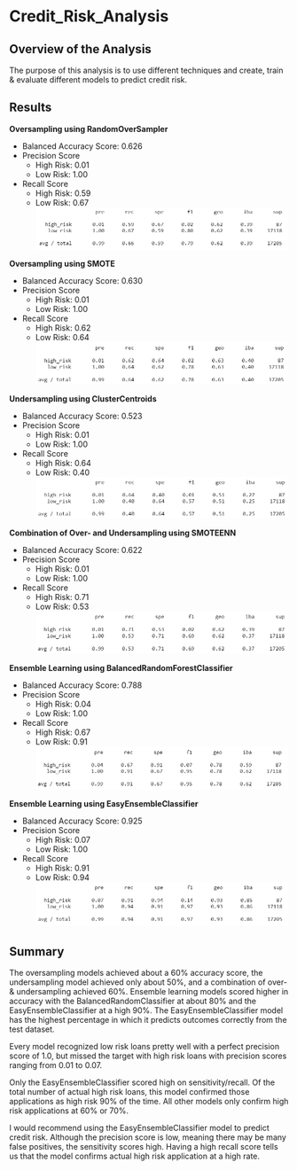 # Credit_Risk_Analysis

## Overview of the Analysis
The purpose of this analysis is to use different techniques and create, train & evaluate different models to predict credit risk.

## Results
**Oversampling using RandomOverSampler**
- Balanced Accuracy Score: 0.626
- Precision Score
    - High Risk: 0.01
    - Low Risk: 1.00
- Recall Score
    - High Risk: 0.59
    - Low Risk: 0.67\
![alt text](https://github.com/ABonuan/Credit_Risk_Analysis/blob/main/Resources/Random_Oversampling_rep.png?raw=True)

**Oversampling using SMOTE**
- Balanced Accuracy Score: 0.630
- Precision Score
    - High Risk: 0.01
    - Low Risk: 1.00
- Recall Score
    - High Risk: 0.62
    - Low Risk: 0.64\
![alt text](https://github.com/ABonuan/Credit_Risk_Analysis/blob/main/Resources/SMOTE_Oversampling_rep.png?raw=True)

**Undersampling using ClusterCentroids**
- Balanced Accuracy Score: 0.523
- Precision Score
    - High Risk: 0.01
    - Low Risk: 1.00
- Recall Score
    - High Risk: 0.64
    - Low Risk: 0.40\
![alt text](https://github.com/ABonuan/Credit_Risk_Analysis/blob/main/Resources/ClusterCentroids_Undersampling_rep.png?raw=True)

**Combination of Over\- and Undersampling using SMOTEENN**
- Balanced Accuracy Score: 0.622
- Precision Score
    - High Risk: 0.01
    - Low Risk: 1.00
- Recall Score
    - High Risk: 0.71
    - Low Risk: 0.53\
![alt text](https://github.com/ABonuan/Credit_Risk_Analysis/blob/main/Resources/SMOTEEN_Combo_rep.png?raw=True)

**Ensemble Learning using BalancedRandomForestClassifier**
- Balanced Accuracy Score: 0.788
- Precision Score
    - High Risk: 0.04
    - Low Risk: 1.00
- Recall Score
    - High Risk: 0.67
    - Low Risk: 0.91\
![alt text](https://github.com/ABonuan/Credit_Risk_Analysis/blob/main/Resources/Ensemble_BalancedRandomForestClassifier_rep.png?raw=True)

**Ensemble Learning using EasyEnsembleClassifier**
- Balanced Accuracy Score: 0.925
- Precision Score
    - High Risk: 0.07
    - Low Risk: 1.00
- Recall Score
    - High Risk: 0.91
    - Low Risk: 0.94\
![alt text](https://github.com/ABonuan/Credit_Risk_Analysis/blob/main/Resources/Ensemble_EasyEnsembleClassifier_rep.png?raw=True)

## Summary
The oversampling models achieved about a 60% accuracy score, the undersampling model achieved only about 50%, and a combination of over- & undersampling achieved 60%.  Ensemble learning models scored higher in accuracy with the BalancedRandomClassifier at about 80% and the EasyEnsembleClassifier at a high 90%.  The EasyEnsembleClassifier model has the highest percentage in which it predicts outcomes correctly from the test dataset.

Every model recognized low risk loans pretty well with a perfect precision score of 1.0, but missed the target with high risk loans with precision scores ranging from 0.01 to 0.07.

Only the EasyEnsembleClassifier scored high on sensitivity\/recall.  Of the total number of actual high risk loans, this model confirmed those applications as high risk 90% of the time.  All other models only confirm high risk applications at 60% or 70%.

I would recommend using the EasyEnsembleClassifier model to predict credit risk.  Although the precision score is low, meaning there may be many false positives, the sensitivity scores high.  Having a high recall score tells us that the model confirms actual high risk application at a high rate.